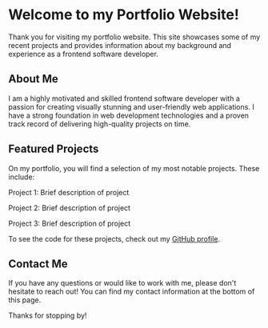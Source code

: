 # Welcome to my Portfolio Website!
Thank you for visiting my portfolio website. This site showcases some of my recent projects and provides information about my background and experience as a frontend software developer.

## About Me
I am a highly motivated and skilled frontend software developer with a passion for creating visually stunning and user-friendly web applications. I have a strong foundation in web development technologies and a proven track record of delivering high-quality projects on time.

## Featured Projects
On my portfolio, you will find a selection of my most notable projects. These include:

Project 1: Brief description of project

Project 2: Brief description of project

Project 3: Brief description of project

To see the code for these projects, check out my [GitHub profile](https://github.com/omarcasey).

## Contact Me
If you have any questions or would like to work with me, please don't hesitate to reach out! You can find my contact information at the bottom of this page.

Thanks for stopping by!
